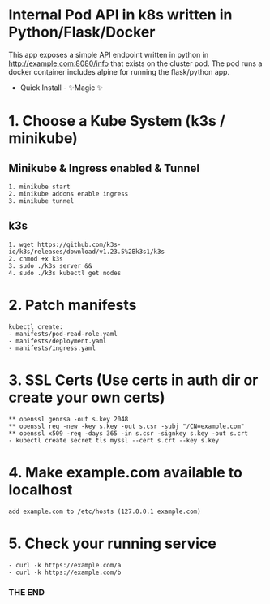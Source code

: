 # Internal Pod API in k8s written in Python/Flask/Docker

This app exposes a simple API endpoint written in python in http://example.com:8080/info
that exists on the cluster pod. 
The pod runs a docker container includes alpine for running the flask/python app.



- Quick Install - ✨Magic ✨

# 1. Choose a Kube System (k3s / minikube) 

## Minikube & Ingress enabled & Tunnel
```
1. minikube start
2. minikube addons enable ingress
3. minikube tunnel
```

## k3s
```
1. wget https://github.com/k3s-io/k3s/releases/download/v1.23.5%2Bk3s1/k3s
2. chmod +x k3s
3. sudo ./k3s server &&
4. sudo ./k3s kubectl get nodes
```

# 2. Patch manifests
```
kubectl create: 
- manifests/pod-read-role.yaml 
- manifests/deployment.yaml 
- manifests/ingress.yaml
```

# 3. SSL Certs (Use certs in auth dir or create your own certs) 
```
** openssl genrsa -out s.key 2048
** openssl req -new -key s.key -out s.csr -subj "/CN=example.com"
** openssl x509 -req -days 365 -in s.csr -signkey s.key -out s.crt
- kubectl create secret tls myssl --cert s.crt --key s.key
```

# 4. Make example.com available to localhost 
```
add example.com to /etc/hosts (127.0.0.1 example.com)
```

# 5. Check your running service
```
- curl -k https://example.com/a 
- curl -k https://example.com/b 
```

### THE END
